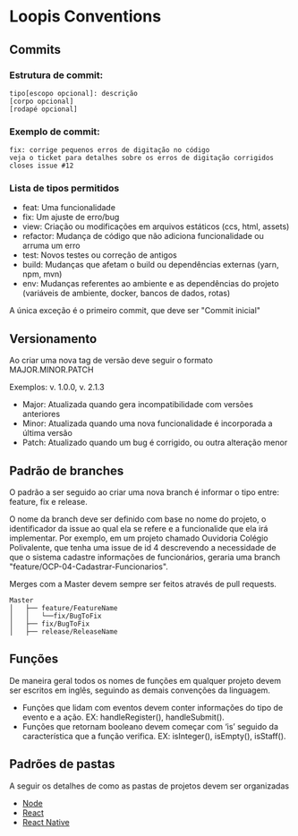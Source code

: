# Loopis Conventions

## Commits

### Estrutura de commit:

```
tipo[escopo opcional]: descrição
[corpo opcional]
[rodapé opcional]
```


### Exemplo de commit:

```
fix: corrige pequenos erros de digitação no código
veja o ticket para detalhes sobre os erros de digitação corrigidos
closes issue #12
```

### Lista de tipos permitidos
- feat: Uma funcionalidade
- fix: Um ajuste de erro/bug
- view: Criação ou modificações em arquivos estáticos (ccs, html, assets)
- refactor: Mudança de código que não adiciona funcionalidade ou arruma um erro
- test: Novos testes ou correção de antigos
- build: Mudanças que afetam o build ou dependências externas (yarn, npm, mvn)
- env: Mudanças referentes ao ambiente e as dependências do projeto (variáveis de ambiente, docker, bancos de dados, rotas)

A única exceção é o primeiro commit, que deve ser "Commit inicial"

## Versionamento

Ao criar uma nova tag de versão deve seguir o formato  MAJOR.MINOR.PATCH

Exemplos: v. 1.0.0, v. 2.1.3

- Major: Atualizada quando gera incompatibilidade com versões anteriores 
- Minor: Atualizada quando uma nova funcionalidade é incorporada a última versão
- Patch: Atualizado quando um bug é corrigido, ou outra alteração menor


## Padrão de branches
O padrão a ser seguido ao criar uma nova branch é informar o tipo entre: feature, fix e release.

O nome da branch deve ser definido com base no nome do projeto, o identificador da issue ao qual ela se refere e a funcionalide que ela irá implementar. Por exemplo, em um projeto chamado Ouvidoria Colégio Polivalente, que tenha uma issue de id 4 descrevendo a necessidade de que o sistema cadastre informações de funcionários, geraria uma branch "feature/OCP-04-Cadastrar-Funcionarios".

Merges com a Master devem sempre ser feitos através de pull requests.
```
Master
│   ├── feature/FeatureName
│   │   └──fix/BugToFix
│   ├── fix/BugToFix
│   ├── release/ReleaseName
```

## Funções
De maneira geral todos os nomes de funções em qualquer projeto devem ser escritos em inglês, seguindo as demais convenções da linguagem.

- Funções que lidam com eventos devem conter informações do tipo de evento e a ação. EX: handleRegister(), handleSubmit().
- Funções que retornam booleano  devem começar com ‘is’ seguido da característica que a função verifica. EX: isInteger(), isEmpty(), isStaff().

## Padrões de pastas

A seguir os detalhes de como as pastas de projetos devem ser organizadas

- [Node](https://github.com/loopisjr/loopis-conventions/blob/master/node.md)
- [React](https://github.com/loopisjr/loopis-conventions/blob/master/react.md)
- [React Native](https://github.com/loopisjr/loopis-conventions/blob/master/react-native.md)
